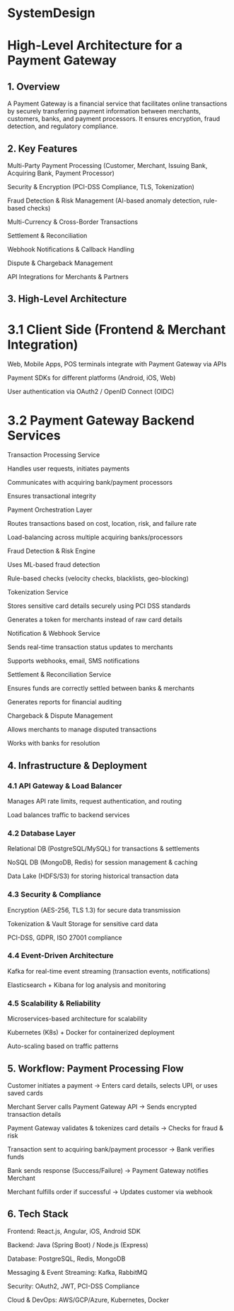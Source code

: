 # SystemDesign

# High-Level Architecture for a Payment Gateway

## 1. Overview

A Payment Gateway is a financial service that facilitates online transactions by securely transferring payment information between merchants, customers, banks, and payment processors. It ensures encryption, fraud detection, and regulatory compliance.

## 2. Key Features

Multi-Party Payment Processing (Customer, Merchant, Issuing Bank, Acquiring Bank, Payment Processor)

Security & Encryption (PCI-DSS Compliance, TLS, Tokenization)

Fraud Detection & Risk Management (AI-based anomaly detection, rule-based checks)

Multi-Currency & Cross-Border Transactions

Settlement & Reconciliation

Webhook Notifications & Callback Handling

Dispute & Chargeback Management

API Integrations for Merchants & Partners

## 3. High-Level Architecture

# 3.1 Client Side (Frontend & Merchant Integration)

Web, Mobile Apps, POS terminals integrate with Payment Gateway via APIs

Payment SDKs for different platforms (Android, iOS, Web)

User authentication via OAuth2 / OpenID Connect (OIDC)

# 3.2 Payment Gateway Backend Services

Transaction Processing Service

Handles user requests, initiates payments

Communicates with acquiring bank/payment processors

Ensures transactional integrity

Payment Orchestration Layer

Routes transactions based on cost, location, risk, and failure rate

Load-balancing across multiple acquiring banks/processors

Fraud Detection & Risk Engine

Uses ML-based fraud detection

Rule-based checks (velocity checks, blacklists, geo-blocking)

Tokenization Service

Stores sensitive card details securely using PCI DSS standards

Generates a token for merchants instead of raw card details

Notification & Webhook Service

Sends real-time transaction status updates to merchants

Supports webhooks, email, SMS notifications

Settlement & Reconciliation Service

Ensures funds are correctly settled between banks & merchants

Generates reports for financial auditing

Chargeback & Dispute Management

Allows merchants to manage disputed transactions

Works with banks for resolution

## 4. Infrastructure & Deployment

### 4.1 API Gateway & Load Balancer
Manages API rate limits, request authentication, and routing

Load balances traffic to backend services

### 4.2 Database Layer

Relational DB (PostgreSQL/MySQL) for transactions & settlements

NoSQL DB (MongoDB, Redis) for session management & caching

Data Lake (HDFS/S3) for storing historical transaction data

### 4.3 Security & Compliance

Encryption (AES-256, TLS 1.3) for secure data transmission

Tokenization & Vault Storage for sensitive card data

PCI-DSS, GDPR, ISO 27001 compliance

### 4.4 Event-Driven Architecture

Kafka for real-time event streaming (transaction events, notifications)

Elasticsearch + Kibana for log analysis and monitoring

### 4.5 Scalability & Reliability

Microservices-based architecture for scalability

Kubernetes (K8s) + Docker for containerized deployment

Auto-scaling based on traffic patterns

## 5. Workflow: Payment Processing Flow

Customer initiates a payment → Enters card details, selects UPI, or uses saved cards

Merchant Server calls Payment Gateway API → Sends encrypted transaction details

Payment Gateway validates & tokenizes card details → Checks for fraud & risk

Transaction sent to acquiring bank/payment processor → Bank verifies funds

Bank sends response (Success/Failure) → Payment Gateway notifies Merchant

Merchant fulfills order if successful → Updates customer via webhook

## 6. Tech Stack

Frontend: React.js, Angular, iOS, Android SDK

Backend: Java (Spring Boot) / Node.js (Express)

Database: PostgreSQL, Redis, MongoDB

Messaging & Event Streaming: Kafka, RabbitMQ

Security: OAuth2, JWT, PCI-DSS Compliance

Cloud & DevOps: AWS/GCP/Azure, Kubernetes, Docker
